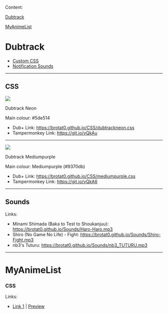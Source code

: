 Content:

[Dubtrack](https://github.com/Brotat0/Brotat0.github.io/wiki/CSS#dubtrack)

[MyAnimeList](https://github.com/Brotat0/Brotat0.github.io/wiki/CSS#myanimelist)

# Dubtrack


* [Custom CSS](https://git.io/vQvxV#CSS)
* [Notification Sounds](https://git.io/vQvxV#sounds)
***

## CSS

![](http://i.imgur.com/trZ5oo3.png)

Dubtrack Neon

Main colour: #5de514

* Dub+ Link: https://brotat0.github.io/CSS/dubtrackneon.css
* Tampermonkey Link: https://git.io/vQkAu
***


![](http://i.imgur.com/Wbn0OlR.png)

Dubtrack Mediumpurple

Main colour: Mediumpurple (#9370db)

* Dub+ Link: https://brotat0.github.io/CSS/mediumpurple.css
* Tampermonkey Link: https://git.io/vQkA6
***


## Sounds

Links:

* Minami Shimada (Baka to Test to Shoukanjuu): https://brotat0.github.io/Sounds/Haro-Haro.mp3
* Shiro (No Game No Life) - Fight: https://brotat0.github.io/Sounds/Shiro-Fight.mp3
* nb3's Tuturu: https://brotat0.github.io/Sounds/nb3_TUTURU.mp3
***



# MyAnimeList

### CSS

Links:

* [Link 1](https://brotat0.github.io/CSS/MAL/dion_mal.css) | [Preview](https://i.imgur.com/KaSqHCa.png)

